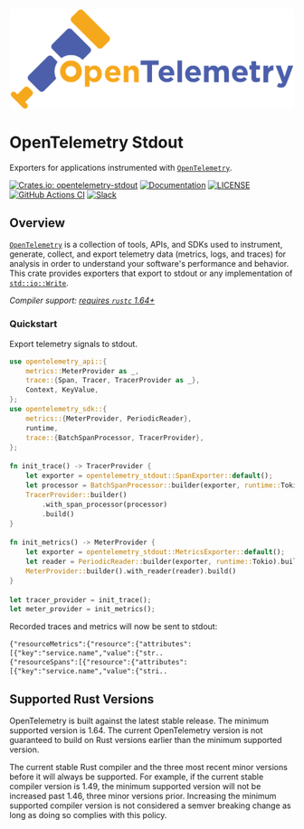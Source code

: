 ![OpenTelemetry — An observability framework for cloud-native software.][splash]

[splash]: https://raw.githubusercontent.com/open-telemetry/opentelemetry-rust/main/assets/logo-text.png

# OpenTelemetry Stdout

Exporters for applications instrumented with [`OpenTelemetry`].

[![Crates.io: opentelemetry-stdout](https://img.shields.io/crates/v/opentelemetry-stdout.svg)](https://crates.io/crates/opentelemetry-stdout)
[![Documentation](https://docs.rs/opentelemetry-stdout/badge.svg)](https://docs.rs/opentelemetry-stdout)
[![LICENSE](https://img.shields.io/crates/l/opentelemetry-stdout)](./LICENSE)
[![GitHub Actions CI](https://github.com/open-telemetry/opentelemetry-rust/workflows/CI/badge.svg)](https://github.com/open-telemetry/opentelemetry-rust/actions?query=workflow%3ACI+branch%3Amain)
[![Slack](https://img.shields.io/badge/slack-@cncf/otel/rust-brightgreen.svg?logo=slack)](https://cloud-native.slack.com/archives/C03GDP0H023)

## Overview

[`OpenTelemetry`] is a collection of tools, APIs, and SDKs used to instrument,
generate, collect, and export telemetry data (metrics, logs, and traces) for
analysis in order to understand your software's performance and behavior. This
crate provides exporters that export to stdout or any implementation of
[`std::io::Write`].

*Compiler support: [requires `rustc` 1.64+][msrv]*

[`std::io::Write`]: https://doc.rust-lang.org/std/io/trait.Write.html
[`OpenTelemetry`]: https://crates.io/crates/opentelemetry
[msrv]: #supported-rust-versions

### Quickstart

Export telemetry signals to stdout.

```rust
use opentelemetry_api::{
    metrics::MeterProvider as _,
    trace::{Span, Tracer, TracerProvider as _},
    Context, KeyValue,
};
use opentelemetry_sdk::{
    metrics::{MeterProvider, PeriodicReader},
    runtime,
    trace::{BatchSpanProcessor, TracerProvider},
};

fn init_trace() -> TracerProvider {
    let exporter = opentelemetry_stdout::SpanExporter::default();
    let processor = BatchSpanProcessor::builder(exporter, runtime::Tokio).build();
    TracerProvider::builder()
        .with_span_processor(processor)
        .build()
}

fn init_metrics() -> MeterProvider {
    let exporter = opentelemetry_stdout::MetricsExporter::default();
    let reader = PeriodicReader::builder(exporter, runtime::Tokio).build();
    MeterProvider::builder().with_reader(reader).build()
}

let tracer_provider = init_trace();
let meter_provider = init_metrics();
```

Recorded traces and metrics will now be sent to stdout:

```
{"resourceMetrics":{"resource":{"attributes":[{"key":"service.name","value":{"str..
{"resourceSpans":[{"resource":{"attributes":[{"key":"service.name","value":{"stri..
```

## Supported Rust Versions

OpenTelemetry is built against the latest stable release. The minimum supported
version is 1.64. The current OpenTelemetry version is not guaranteed to build
on Rust versions earlier than the minimum supported version.

The current stable Rust compiler and the three most recent minor versions
before it will always be supported. For example, if the current stable compiler
version is 1.49, the minimum supported version will not be increased past 1.46,
three minor versions prior. Increasing the minimum supported compiler version
is not considered a semver breaking change as long as doing so complies with
this policy.
